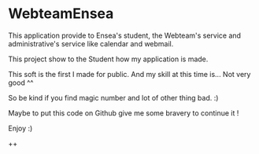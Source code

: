 # WebteamEnsea

This application provide to Ensea's student, the Webteam's service and administrative's service like calendar and webmail.

This project show to the Student how my application is made.

This soft is the first I made for public. And my skill at this time is... Not very good ^^

So be kind if you find magic number and lot of other thing bad. :)

Maybe to put this code on Github give me some bravery to continue it !

Enjoy :)

++
